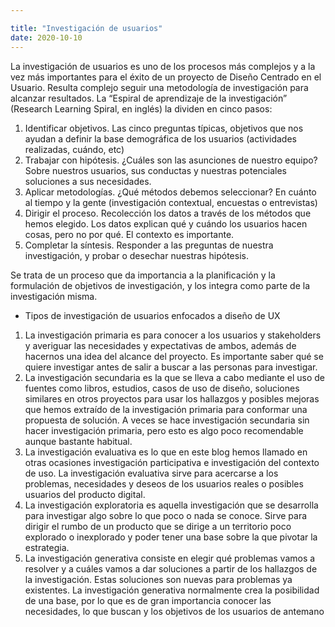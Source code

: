 ```yaml
---

title: "Investigación de usuarios"
date: 2020-10-10
---
```


La investigación de usuarios es uno de los procesos más complejos y a la vez más importantes para el éxito de un proyecto de Diseño Centrado en el Usuario. Resulta complejo seguir una metodología de investigación para alcanzar resultados. La “Espiral de aprendizaje de la investigación” (Research Learning Spiral, en inglés) la dividen en cinco pasos:

1. Identificar objetivos. Las cinco preguntas típicas, objetivos que nos ayudan a definir la base demográfica de los usuarios (actividades realizadas, cuándo, etc) 
2. Trabajar con hipótesis.  ¿Cuáles son las asunciones de nuestro equipo? Sobre nuestros usuarios, sus conductas y nuestras potenciales soluciones a sus necesidades.
3. Aplicar metodologías. ¿Qué métodos debemos seleccionar? En cuánto al tiempo y la gente (investigación contextual, encuestas o entrevistas) 
4. Dirigir el proceso. Recolección los datos a través de los métodos que hemos elegido. Los datos explican qué y cuándo los usuarios hacen cosas, pero no por qué. El contexto es importante. 
5. Completar la síntesis. Responder a las preguntas de nuestra investigación, y probar o desechar nuestras hipótesis. 

Se trata de un proceso que da importancia a la planificación y la formulación de objetivos de investigación, y los integra como parte de la investigación misma. 

* Tipos de investigación de usuarios enfocados a diseño de UX 

1. La investigación primaria es para conocer a los usuarios y stakeholders y averiguar las necesidades y expectativas de ambos, además de hacernos una idea del alcance del proyecto. Es importante saber qué se quiere investigar antes de salir a buscar a las personas para investigar. 
2. La investigación secundaria es la que se lleva a cabo mediante el uso de fuentes como libros, estudios, casos de uso de diseño, soluciones similares en otros proyectos para usar los hallazgos y posibles mejoras que hemos extraído de la investigación primaria para conformar una propuesta de solución. A veces se hace investigación secundaria sin hacer investigación primaria, pero esto es algo poco recomendable aunque bastante habitual. 
3. La investigación evaluativa es lo que en este blog hemos llamado en otras ocasiones investigación participativa e investigación del contexto de uso. La investigación evaluativa sirve para acercarse a los problemas, necesidades y deseos de los usuarios reales o posibles usuarios del producto digital. 
4. La investigación exploratoria es aquella investigación que se desarrolla para investigar algo sobre lo que poco o nada se conoce. Sirve para dirigir el rumbo de un producto que se dirige a un territorio poco explorado o inexplorado y poder tener una base sobre la que pivotar la estrategia. 
5. La investigación generativa consiste en elegir qué problemas vamos a resolver y a cuáles vamos a dar soluciones a partir de los hallazgos de la investigación. Estas soluciones son nuevas para problemas ya existentes. La investigación generativa normalmente crea la posibilidad de una base, por lo que es de gran importancia conocer las necesidades, lo que buscan y los objetivos de los usuarios de antemano